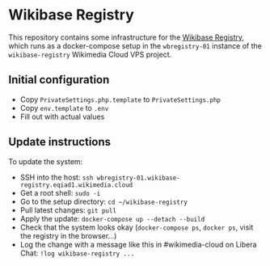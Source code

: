 # Wikibase Registry

This repository contains some infrastructure for the [Wikibase Registry][],
which runs as a docker-compose setup in the `wbregistry-01` instance of the `wikibase-registry` Wikimedia Cloud VPS project.

## Initial configuration

- Copy `PrivateSettings.php.template` to `PrivateSettings.php`
- Copy `env.template` to `.env`
- Fill out with actual values

## Update instructions

To update the system:

- SSH into the host: `ssh wbregistry-01.wikibase-registry.eqiad1.wikimedia.cloud`
- Get a root shell: `sudo -i`
- Go to the setup directory: `cd ~/wikibase-registry`
- Pull latest changes: `git pull`
- Apply the update: `docker-compose up --detach --build`
- Check that the system looks okay (`docker-compose ps`, `docker ps`, visit the registry in the browser…)
- Log the change with a message like this in #wikimedia-cloud on Libera Chat: `!log wikibase-registry ...`

[Wikibase Registry]: https://wikibase-registry.wmflabs.org/
